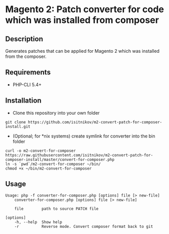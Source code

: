 # Magento 2: Patch converter for code which was installed from composer 

## Description
Generates patches that can be applied for Magento 2 which was installed from the composer.

## Requirements
* PHP-CLI 5.4+

## Installation
* Clone this repository into your own folder
```
git clone https://github.com/isitnikov/m2-convert-patch-for-composer-install.git
```
* (Optional; for *nix systems) create symlink for converter into the bin folder
```
curl -o m2-convert-for-composer https://raw.githubusercontent.com/isitnikov/m2-convert-patch-for-composer-install/master/convert-for-composer.php
ln -s `pwd`/m2-convert-for-composer ~/bin/
chmod +x ~/bin/m2-convert-for-composer
```

## Usage
```
Usage: php -f converter-for-composer.php [options] file [> new-file]
    converter-for-composer.php [options] file [> new-file]

    file        path to source PATCH file

[options]
    -h, --help  Show help
    -r          Reverse mode. Convert composer format back to git
```
